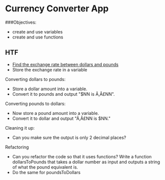 # Currency Converter App

###Objectives:
- create and use variables
- create and use functions

## HTF

* [Find the exchange rate between dollars and pounds](http://www.bloomberg.com/quote/GBPAUD:CUR)
* Store the exchange rate in a variable

Converting dollars to pounds:

* Store a dollar amount into a variable.
* Convert it to pounds and output "$NN is Ã‚Â£NN".

Converting pounds to dollars:

* Now store a pound amount into a variable.
* Convert it to dollar and output "Ã‚Â£NN is $NN."

Cleaning it up:

* Can you make sure the output is only 2 decimal places?

Refactoring

* Can you refactor the code so that it uses functions? Write a function dollarsToPounds that takes a dollar number as input and outputs a string of what the pound equivalent is.
* Do the same for poundsToDollars
